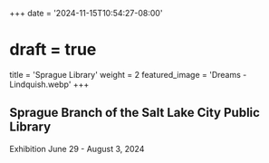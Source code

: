 +++
date = '2024-11-15T10:54:27-08:00'
# draft = true
title = 'Sprague Library'
weight = 2
featured_image = 'Dreams - Lindquish.webp'
+++

## Sprague Branch of the Salt Lake City Public Library

Exhibition June 29 - August 3, 2024
